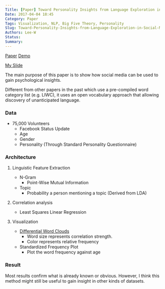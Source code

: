 ```yaml
---
Title: [Paper] Toward Personality Insights from Language Exploration in Social Media
Date: 2017-04-04 18:45
Category: Paper
Tags: Visualization, NLP, Big Five Theory, Personality
Slug: Toward-Personality-Insights-from-Language-Exploration-in-Social-Media
Authors: Lee-W
Status: 
Summary: 
---
```


[Paper](http://wwbp.org/papers/sam2013-dla.pdf)
[Demo](http://wwbp.org/personality_wc.html)

[My Slide](https://speakerdeck.com/leew/toward-personality-insights-from-language-exploration-in-social-media)

The main purpose of this paper is to show how social media can be used to gain psychological insights.

<!--more-->

Different from other papers in the past which use a pre-compiled word category list (e.g. LIWC),
it uses an open vocabulary approach that allowing discovery of unanticipated language.

### Data
- 75,000 Volunteers
	- Facebook Status Update
	- Age
	- Gender
	- Personality (Through Standard Personality Questionnaire)

### Architecture
1. Linguistic Feature Extraction
	- N-Gram
		- Point-Wise Mutual Information
	- Topic
		- Probability a person mentioning a topic (Derived from LDA)
	
2. Correlation analysis
	- Least Squares Linear Regression	
3. Visualization
	- [Differential Word Clouds](http://wwbp.org/personality_wc.html)
		- Word size represents correlation strength.
		- Color represents relative frequency
	- Standardized Frequency Plot
		- Plot the word frequency against age

### Result
Most results confirm what is already known or obvious.
However, I think this method might still be useful to gain insight in other kinds of datasets.